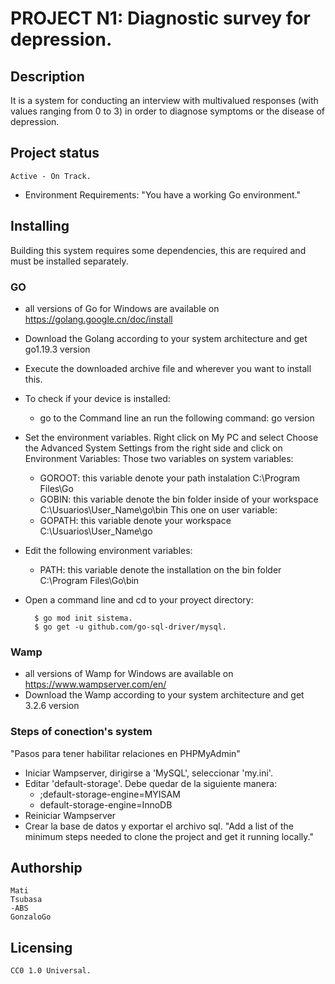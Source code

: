 # PROJECT N1: Diagnostic survey for depression.

## Description 
It is a system for conducting an interview with multivalued responses
(with values ranging from 0 to 3) in order to diagnose symptoms or the disease of depression.

## Project status 
	Active - On Track.

- Environment Requirements:
	"You have a working Go environment."

## Installing

Building this system requires some dependencies, this are required and must be installed separately.

### GO

- all versions of Go for Windows are available on https://golang.google.cn/doc/install
- Download the Golang according to your system architecture and get go1.19.3 version 
- Execute the downloaded archive file and wherever you want to install this.
- To check if your device is installed:
	- go to the Command line an run the following command: 
	go version
- Set the environment variables. Right click on My PC and select Choose the Advanced System Settings
from the right side and click on Environment Variables:
	Those two variables on system variables: 
	- GOROOT: this variable denote your path instalation C:\Program Files\Go 	
	- GOBIN: this variable denote the bin folder inside of your workspace C:\Usuarios\User_Name\go\bin
	This one on user variable:
	- GOPATH: this variable denote your workspace C:\Usuarios\User_Name\go 
- Edit the following environment variables: 
	- PATH: this variable denote the installation on the bin folder C:\Program Files\Go\bin
- Open a command line and cd to your proyect directory:

		$ go mod init sistema.
		$ go get -u github.com/go-sql-driver/mysql.
	
	
	
### Wamp

 - all versions of Wamp for Windows are available on https://www.wampserver.com/en/
 - Download the Wamp according to your system architecture and get 3.2.6 version 
	

### Steps of conection's system

"Pasos para tener habilitar relaciones en PHPMyAdmin"
- Iniciar Wampserver, dirigirse a 'MySQL', seleccionar 'my.ini'.
- Editar 'default-storage'. Debe quedar de la siguiente manera:
	- ;default-storage-engine=MYISAM
	- default-storage-engine=InnoDB
- Reiniciar Wampserver
- Crear la base de datos y exportar el archivo sql.
"Add a list of the minimum steps needed to clone the project and get it running locally."
	

## Authorship
	Mati
	Tsubasa
	-ABS
	GonzaloGo

## Licensing
	CC0 1.0 Universal.
